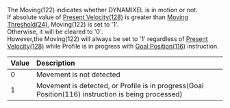 The Moving(122) indicates whether DYNAMIXEL is in motion or not.  
If absolute value of [Present Velocity(128)](#present_velocity128) is greater than [Moving Threshold(24)](#moving-threshold24), Moving(122) is set to '1'.  
Otherwise, it will be cleared to '0'.  
However,the Moving(122) will always be set to '1' regardless of [Present Velocity(128)](#present_velocity128) while Profile is in progress with [Goal Position(116)](#goal-position116) instruction.

| Value | Description     |
| :------------- | :------------- |
| 0 | Movement is not detected |
| 1 | Movement is detected, or Profile is in progress(Goal Position(116) instruction is being processed) |
